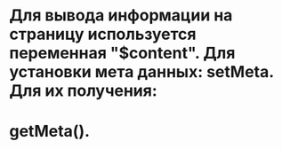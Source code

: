 # Для вывода информации на страницу используется переменная "$content". Для установки мета данных: setMeta. Для их получения:
# getMeta(). 
